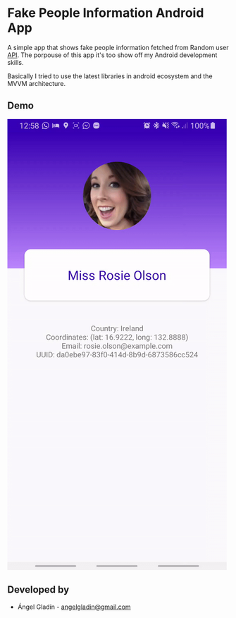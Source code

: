 # Fake People Information Android App

A simple app that shows fake people information fetched from Random user [API](https://randomuser.me/).
The porpouse of this app it's too show off my Android development skills.

Basically I tried to use the latest libraries in android ecosystem and the MVVM architecture.

## Demo

![](./art/demo.gif)

## Developed by

* Ángel Gladín - <angelgladin@gmail.com>
